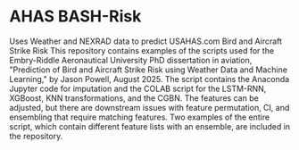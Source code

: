 # AHAS BASH-Risk
Uses Weather and NEXRAD data to predict USAHAS.com Bird and Aircraft Strike Risk
This repository contains examples of the scripts used for the Embry-Riddle Aeronautical University PhD dissertation in aviation, "Prediction of Bird and Aircraft Strike Risk using Weather Data and Machine Learning," by Jason Powell, August 2025.
The script contains the Anaconda Jupyter code for imputation and the COLAB script for the LSTM-RNN, XGBoost, KNN transformations, and the CGBN. The features can be adjusted, but there are downstream issues with feature permutation, CI, and ensembling that require matching features. Two examples of the entire script, which contain different feature lists with an ensemble, are included in the repository. 
